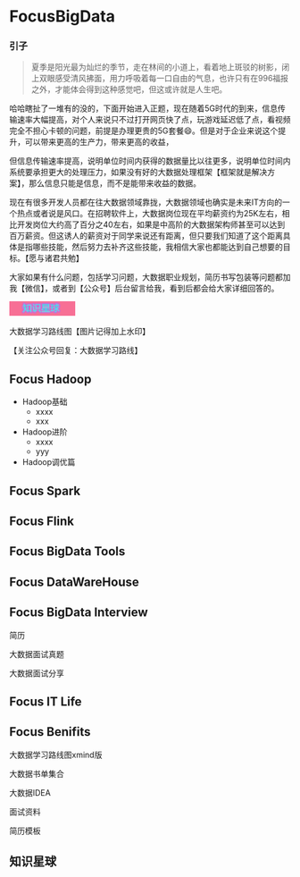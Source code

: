 # FocusBigData
### 引子

> 夏季是阳光最为灿烂的季节，走在林间的小道上，看着地上斑驳的树影，闭上双眼感受清风拂面，用力呼吸着每一口自由的气息，也许只有在996福报之外，才能体会得到这种感觉吧，但这或许就是人生吧。

​	哈哈瞎扯了一堆有的没的，下面开始进入正题，现在随着5G时代的到来，信息传输速率大幅提高，对个人来说只不过打开网页快了点，玩游戏延迟低了点，看视频完全不担心卡顿的问题，前提是办理更贵的5G套餐:smile:。但是对于企业来说这个提升，可以带来更高的生产力，带来更高的收益，

​	但信息传输速率提高，说明单位时间内获得的数据量比以往更多，说明单位时间内系统要承担更大的处理压力，如果没有好的大数据处理框架【框架就是解决方案】，那么信息只能是信息，而不是能带来收益的数据。

​	现在有很多开发人员都在往大数据领域靠拢，大数据领域也确实是未来IT方向的一个热点或者说是风口。在招聘软件上，大数据岗位现在平均薪资约为25K左右，相比开发岗位大约高了百分之40左右，如果是中高阶的大数据架构师甚至可以达到百万薪资。但这诱人的薪资对于同学来说还有距离，但只要我们知道了这个距离具体是指哪些技能，然后努力去补齐这些技能，我相信大家也都能达到自己想要的目标。【愿与诸君共勉】

​	大家如果有什么问题，包括学习问题，大数据职业规划，简历书写包装等问题都加我【微信】，或者到【公众号】后台留言给我，看到后都会给大家详细回答的。



<a href="https://wx.zsxq.com/dweb2/login">![](./images/zhishixingqiu.png)</a>





大数据学习路线图【图片记得加上水印】

【关注公众号回复：大数据学习路线】







## <span id="jump1">Focus Hadoop</span>

+ Hadoop基础
  + xxxx
  + xxx
+ Hadoop进阶
  + xxxx
  + yyy
+ Hadoop调优篇

## Focus Spark



## Focus Flink



## Focus BigData Tools





## Focus DataWareHouse





## Focus BigData Interview

简历



大数据面试真题



大数据面试分享



## Focus IT Life









## Focus Benifits

大数据学习路线图xmind版

大数据书单集合

大数据IDEA

面试资料

简历模板



## 知识星球

